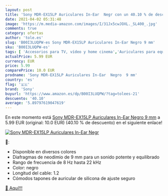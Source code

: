 ```yaml
---
layout: post
title: 'Sony MDR-EX15LP Auriculares In-Ear  Negr con un 40.10 % de descuento'
date: 2021-04-02 05:31:48
image: 'https://m.media-amazon.com/images/I/31Jx5cwJOXL._SL400_.jpg'
comments: true
category: ofertas
author: 'tole.es'
slug: 'B00I3LUQPW-es Sony MDR-EX15LP Auriculares In-Ear Negro 9 mm'
sku: 'B00I3LUQPW-es'
tags: [ 'Accesorios para TV, vídeo y home cinema','Auriculares para equipo de audio','Auriculares y accesorios','Electrónica','TV, vídeo y home cinema','auriculares','sony', ]
actualPrice: 5.99 EUR
currency: EUR
price: 5.99
comparePrice: 10.0 EUR
prodname: 'Sony MDR-EX15LP Auriculares In-Ear  Negro  9 mm'
country: 'es'
flag: '🇪🇸'
brand: 'Sony'
buyurl: 'https://www.amazon.es/dp/B00I3LUQPW/?tag=tolees-21'
descuento: '40.10'
average: '5.89797619047619'
---
```


En este momento está [Sony MDR-EX15LP Auriculares In-Ear  Negro  9 mm](https://www.amazon.es/dp/B00I3LUQPW/?tag=tolees-21) a 5.99 EUR (original: 10.0 EUR) (40.10 %  de descuento) en el siguiente enlace!

[![Sony MDR-EX15LP Auriculares In-Ear  Negr](https://m.media-amazon.com/images/I/31Jx5cwJOXL._SL400_.jpg)](https://www.amazon.es/dp/B00I3LUQPW/?tag=tolees-21)

🔎:

- Disponible en diversos colores
- Diafragmas de neodimio de 9 mm para un sonido potente y equilibrado
- Rango de frecuencia de 8 Hz hasta 22 kHz
- Color: negro
- Longitud del cable: 1.2
- Cómodos tapones de auricular de silicona de ajuste seguro

[🛒 Aquí!!!](https://www.amazon.es/dp/B00I3LUQPW/?tag=tolees-21)

